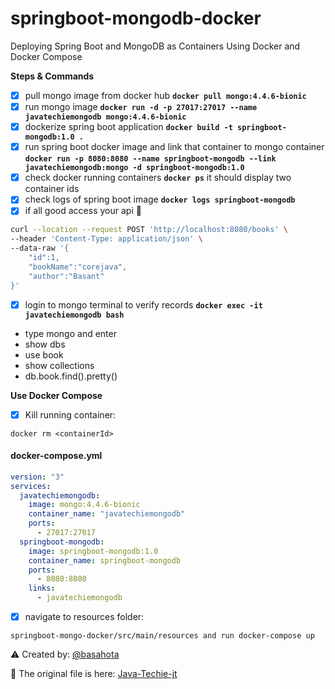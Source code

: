 # springboot-mongodb-docker
Deploying Spring Boot and MongoDB as Containers Using Docker and Docker Compose

**Steps & Commands**

- [x] pull mongo image from docker hub **`docker pull mongo:4.4.6-bionic`**
- [x] run mongo image **`docker run -d -p 27017:27017 --name javatechiemongodb mongo:4.4.6-bionic`**
- [x] dockerize spring boot application **`docker build -t springboot-mongodb:1.0 .`**
- [x] run spring boot docker image and link that container to mongo container 
   **`docker run -p 8080:8080 --name springboot-mongodb --link javatechiemongodb:mongo -d springboot-mongodb:1.0`**
- [x] check docker running containers  **`docker ps`** it should display two container ids
- [x] check logs of spring boot image **`docker logs springboot-mongodb`**
- [x] if all good access your api  :tada:
```bash
curl --location --request POST 'http://localhost:8080/books' \
--header 'Content-Type: application/json' \
--data-raw '{
    "id":1,
    "bookName":"corejava",
    "author":"Basant"
}'
```
- [x] login to mongo terminal to verify records **`docker exec -it javatechiemongodb bash`**
- type mongo and enter
- show dbs
- use book
- show collections
- db.book.find().pretty()

**Use Docker Compose**

- [x] Kill running container:
```
docker rm <containerId>
```

#### docker-compose.yml

```yaml
version: "3"
services:
  javatechiemongodb:
    image: mongo:4.4.6-bionic
    container_name: "javatechiemongodb"
    ports:
      - 27017:27017
  springboot-mongodb:
    image: springboot-mongodb:1.0
    container_name: springboot-mongodb
    ports:
      - 8080:8080
    links:
      - javatechiemongodb
```
- [x] navigate to resources folder:
```
springboot-mongo-docker/src/main/resources and run docker-compose up
```

⚠️ Created by: [@basahota](https://github.com/basahota)

📌 The original file is here: [Java-Techie-jt](https://github.com/Java-Techie-jt/springboot-mongo-docker/blob/main/README.md)
